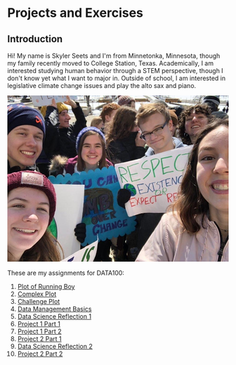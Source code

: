 # Projects and Exercises
## Introduction
Hi! My name is Skyler Seets and I'm from Minnetonka, Minnesota, though my family recently moved to College Station, Texas. Academically, I am interested studying human behavior through a STEM perspective, though I don't know yet what I want to major in. Outside of school, I am interested in legislative climate change issues and play the alto sax and piano. 


![](image5.jpeg)

These are my assignments for DATA100: 

1. [Plot of Running Boy](exercise1.md)
2. [Complex Plot](exercise2.md)
3. [Challenge Plot](exercise3.md)
4. [Data Management Basics](exercise4.md)
5. [Data Science Reflection 1](reflection1.md)
6. [Project 1 Part 1](exercise5.md)
7. [Project 1 Part 2](exercise6.md)
8. [Project 2 Part 1](exercise7.md)
9. [Data Science Reflection 2](exercise8.md)
10. [Project 2 Part 2](exercise9.md)
